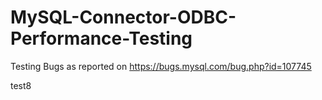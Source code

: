 # MySQL-Connector-ODBC-Performance-Testing
Testing Bugs as reported on https://bugs.mysql.com/bug.php?id=107745

test8